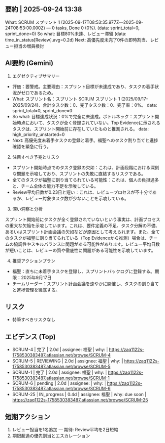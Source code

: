 ## 要約 | 2025-09-24 13:38
What: SCRUM スプリント 1 (2025-09-17T08:53:35.977Z—2025-09-24T08:53:00.000Z) — 0 tasks, Done 0 (0%). (data: sprint_total=0, sprint_done=0)
So what: 目標80%未達、レビュー滞留 (data: time_in_status[Review].avg=0.2d)
Next: 高優先度未完了0件の即時割当、レビュー担当の増員検討

## AI要約 (Gemini)

1. エグゼクティブサマリー

- 評価：要警戒。主要理由：スプリント目標が未達成であり、タスクの着手状況がゼロであるため。
- What: スプリント名：スプリント SCRUM スプリント 1 (2025/09/17-2025/09/24)、合計タスク数：0、完了タスク数：0、完了率：0%。 data: sprint_total=0, sprint_done=0
- So what: 目標達成状況：0%で完全に未達成。ボトルネック：スプリント開始時点において、タスクが全く登録されていない。Top Evidenceに示されるタスクは、スプリント開始前に存在していたものと推測される。 data: high_priority_unstarted=0
- Next:  高優先度未着手タスクの登録と着手。福聖へのタスク割り当てと進捗確認を緊急に行う。


2. 注目すべき予兆とリスク

- スプリント開始時点でのタスク登録の欠如：これは、計画段階における深刻な問題を示唆しており、スプリントの失敗に直結するリスクである。
- 全てのタスクが福聖に割り当てられている可能性：これは、個人の負担過多と、チーム全体の能力不足を示唆している。
- Review平均日数が0.23日と短い：これは、レビュープロセスが不十分であるか、レビュー対象タスク数が少ないことを示唆している。


3. 深い洞察と分析

スプリント開始前にタスクが全く登録されていないという事実は、計画プロセスの重大な欠陥を示唆しています。これは、要件定義の不足、タスク分解の不備、あるいはスプリント計画会議の欠如などが原因として考えられます。また、全てのタスクが福聖に割り当てられている（Top Evidenceから推測）場合は、チームの協調性やスキルバランスに問題がある可能性があります。レビュー平均日数が短いことは、レビューの質や徹底性に問題がある可能性を示唆しています。


4. 推奨アクションプラン

- 福聖：直ちに未着手タスクを登録し、スプリントバックログに登録する。期限：2025年9月17日
- チームリーダー：スプリント計画会議を速やかに開催し、タスクの割り当てと進捗管理を徹底する。

## リスク
- 特筆すべきリスクなし

## エビデンス (Top)
- SCRUM-4 | 完了 | 2.0d | assignee: 福聖 | why:  | https://zaq1122s-1758530383487.atlassian.net/browse/SCRUM-4
- SCRUM-5 | REVIEWING | 2.0d | assignee: 福聖 | why:  | https://zaq1122s-1758530383487.atlassian.net/browse/SCRUM-5
- SCRUM-1 | 完了 | 2.0d | assignee: 福聖 | why:  | https://zaq1122s-1758530383487.atlassian.net/browse/SCRUM-1
- SCRUM-6 | pending | 2.0d | assignee:  | why:  | https://zaq1122s-1758530383487.atlassian.net/browse/SCRUM-6
- SCRUM-25 | IN_progress | 0.4d | assignee: 福聖 | why: due soon | https://zaq1122s-1758530383487.atlassian.net/browse/SCRUM-25

## 短期アクション
1) レビュー担当を1名追加 — 期待: Review平均を2日短縮
2) 期限超過の優先割当とエスカレーション